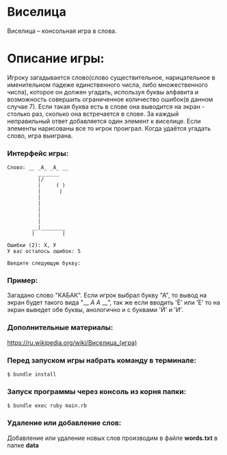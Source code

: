 # Виселица

Виселица – консольная игра в слова.

# Описание игры:
Игроку загадывается слово(слово существительное, нарицательное в именительном падеже 
единственного числа,
либо множественного числа), которое он должен угадать, используя буквы алфавита и 
возможность совершить
ограниченное количество ошибок(в данном случае 7). Если такая буква есть в слове она 
выводится на экран - столько раз,
сколько она встречается в слове. За каждый неправильный ответ добавляется один элемент к 
виселице. Если элементы 
нарисованы все то игрок проиграл. Когда удаётся угадать слово, игра выиграна.

### Интерфейс игры:

```
Слово: __ _А_ _А_ __
          _______
          |/
          |     ( )
          |      |
          |
          |
          |
          |
          |
        __|________
        |         |

Ошибки (2): Х, У
У вас осталось ошибок: 5

Введите следующую букву:
```

### Пример:
Загадано слово "КАБАК". Если игрок выбрал букву "А", то вывод на экран будет такого вида 
"__ _А_ _А_ __", так же
если вводить 'Ё' или 'Е' то на экран выведет обе буквы, анологично и с буквами 'Й' и 'И'.

### Дополнительные материалы:

https://ru.wikipedia.org/wiki/Виселица_(игра)

### Перед запуском игры набрать команду в терминале:

```
$ bundle install
```
### Запуск программы через консоль из корня папки:

```
$ bundle exec ruby main.rb
```

### Удаление или добавление слов:

Добавление или удаление новых слов производим в файле **words.txt** в папке **data**
